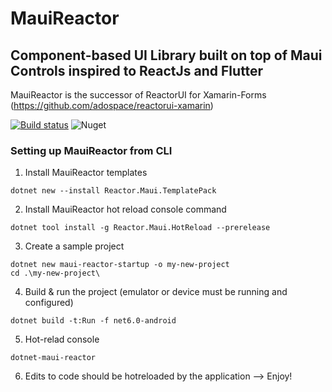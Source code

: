 # MauiReactor
## Component-based UI Library built on top of Maui Controls inspired to ReactJs and Flutter
MauiReactor is the successor of ReactorUI for Xamarin-Forms (https://github.com/adospace/reactorui-xamarin)

[![Build status](https://ci.appveyor.com/api/projects/status/trl7dwvicfxn5at5?svg=true)](https://ci.appveyor.com/project/adospace/reactorui-maui)
![Nuget](https://img.shields.io/nuget/v/Reactor.Maui)


### Setting up MauiReactor from CLI

1. Install MauiReactor templates
```
dotnet new --install Reactor.Maui.TemplatePack
```

2. Install MauiReactor hot reload console command
```
dotnet tool install -g Reactor.Maui.HotReload --prerelease
```

3. Create a sample project
```
dotnet new maui-reactor-startup -o my-new-project
cd .\my-new-project\
```

4. Build & run the project (emulator or device must be running and configured)
```
dotnet build -t:Run -f net6.0-android
```

5. Hot-relad console
```
dotnet-maui-reactor
```

6. Edits to code should be hotreloaded by the application --> Enjoy!

